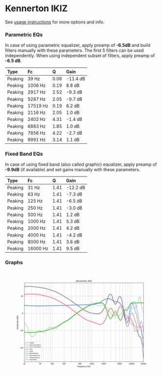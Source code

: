# Kennerton IKIZ
See [usage instructions](https://github.com/jaakkopasanen/AutoEq#usage) for more options and info.

### Parametric EQs
In case of using parametric equalizer, apply preamp of **-6.5dB** and build filters manually
with these parameters. The first 5 filters can be used independently.
When using independent subset of filters, apply preamp of **-6.5 dB**.

| Type    | Fc       |    Q | Gain     |
|:--------|:---------|:-----|:---------|
| Peaking | 39 Hz    | 0.06 | -11.4 dB |
| Peaking | 1006 Hz  | 0.19 | 8.8 dB   |
| Peaking | 2917 Hz  | 2.52 | -9.3 dB  |
| Peaking | 5287 Hz  | 2.05 | -9.7 dB  |
| Peaking | 17519 Hz | 0.19 | 6.2 dB   |
| Peaking | 2116 Hz  | 2.05 | 1.0 dB   |
| Peaking | 2402 Hz  | 4.31 | -1.4 dB  |
| Peaking | 6883 Hz  | 1.85 | 1.0 dB   |
| Peaking | 7856 Hz  | 4.22 | -2.7 dB  |
| Peaking | 9991 Hz  | 3.14 | 1.1 dB   |

### Fixed Band EQs
In case of using fixed band (also called graphic) equalizer, apply preamp of **-9.9dB**
(if available) and set gains manually with these parameters.

| Type    | Fc       |    Q | Gain     |
|:--------|:---------|:-----|:---------|
| Peaking | 31 Hz    | 1.41 | -12.2 dB |
| Peaking | 63 Hz    | 1.41 | -7.3 dB  |
| Peaking | 125 Hz   | 1.41 | -6.5 dB  |
| Peaking | 250 Hz   | 1.41 | -3.0 dB  |
| Peaking | 500 Hz   | 1.41 | 1.2 dB   |
| Peaking | 1000 Hz  | 1.41 | 5.3 dB   |
| Peaking | 2000 Hz  | 1.41 | 4.2 dB   |
| Peaking | 4000 Hz  | 1.41 | -4.2 dB  |
| Peaking | 8000 Hz  | 1.41 | 3.6 dB   |
| Peaking | 16000 Hz | 1.41 | 9.5 dB   |

### Graphs
![](./Kennerton%20IKIZ.png)